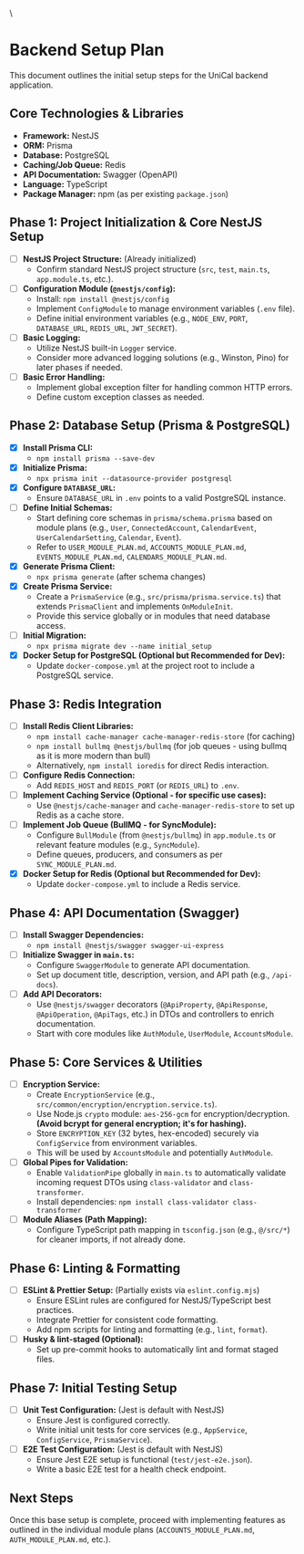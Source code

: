 \
# Backend Setup Plan

This document outlines the initial setup steps for the UniCal backend application.

## Core Technologies & Libraries

*   **Framework:** NestJS
*   **ORM:** Prisma
*   **Database:** PostgreSQL
*   **Caching/Job Queue:** Redis
*   **API Documentation:** Swagger (OpenAPI)
*   **Language:** TypeScript
*   **Package Manager:** npm (as per existing `package.json`)

## Phase 1: Project Initialization & Core NestJS Setup

*   [ ] **NestJS Project Structure:** (Already initialized)
    *   Confirm standard NestJS project structure (`src`, `test`, `main.ts`, `app.module.ts`, etc.).
*   [ ] **Configuration Module (`@nestjs/config`):**
    *   Install: `npm install @nestjs/config`
    *   Implement `ConfigModule` to manage environment variables (`.env` file).
    *   Define initial environment variables (e.g., `NODE_ENV`, `PORT`, `DATABASE_URL`, `REDIS_URL`, `JWT_SECRET`).
*   [ ] **Basic Logging:**
    *   Utilize NestJS built-in `Logger` service.
    *   Consider more advanced logging solutions (e.g., Winston, Pino) for later phases if needed.
*   [ ] **Basic Error Handling:**
    *   Implement global exception filter for handling common HTTP errors.
    *   Define custom exception classes as needed.

## Phase 2: Database Setup (Prisma & PostgreSQL)

*   [X] **Install Prisma CLI:**
    *   `npm install prisma --save-dev`
*   [X] **Initialize Prisma:**
    *   `npx prisma init --datasource-provider postgresql`
*   [X] **Configure `DATABASE_URL`:**
    *   Ensure `DATABASE_URL` in `.env` points to a valid PostgreSQL instance.
*   [ ] **Define Initial Schemas:**
    *   Start defining core schemas in `prisma/schema.prisma` based on module plans (e.g., `User`, `ConnectedAccount`, `CalendarEvent`, `UserCalendarSetting`, `Calendar`, `Event`).
    *   Refer to `USER_MODULE_PLAN.md`, `ACCOUNTS_MODULE_PLAN.md`, `EVENTS_MODULE_PLAN.md`, `CALENDARS_MODULE_PLAN.md`.
*   [X] **Generate Prisma Client:**
    *   `npx prisma generate` (after schema changes)
*   [X] **Create Prisma Service:**
    *   Create a `PrismaService` (e.g., `src/prisma/prisma.service.ts`) that extends `PrismaClient` and implements `OnModuleInit`.
    *   Provide this service globally or in modules that need database access.
*   [ ] **Initial Migration:**
    *   `npx prisma migrate dev --name initial_setup`
*   [X] **Docker Setup for PostgreSQL (Optional but Recommended for Dev):**
    *   Update `docker-compose.yml` at the project root to include a PostgreSQL service.

## Phase 3: Redis Integration

*   [ ] **Install Redis Client Libraries:**
    *   `npm install cache-manager cache-manager-redis-store` (for caching)
    *   `npm install bullmq @nestjs/bullmq` (for job queues - using bullmq as it is more modern than bull)
    *   Alternatively, `npm install ioredis` for direct Redis interaction.
*   [ ] **Configure Redis Connection:**
    *   Add `REDIS_HOST` and `REDIS_PORT` (or `REDIS_URL`) to `.env`.
*   [ ] **Implement Caching Service (Optional - for specific use cases):**
    *   Use `@nestjs/cache-manager` and `cache-manager-redis-store` to set up Redis as a cache store.
*   [ ] **Implement Job Queue (BullMQ - for SyncModule):**
    *   Configure `BullModule` (from `@nestjs/bullmq`) in `app.module.ts` or relevant feature modules (e.g., `SyncModule`).
    *   Define queues, producers, and consumers as per `SYNC_MODULE_PLAN.md`.
*   [X] **Docker Setup for Redis (Optional but Recommended for Dev):**
    *   Update `docker-compose.yml` to include a Redis service.

## Phase 4: API Documentation (Swagger)

*   [ ] **Install Swagger Dependencies:**
    *   `npm install @nestjs/swagger swagger-ui-express`
*   [ ] **Initialize Swagger in `main.ts`:**
    *   Configure `SwaggerModule` to generate API documentation.
    *   Set up document title, description, version, and API path (e.g., `/api-docs`).
*   [ ] **Add API Decorators:**
    *   Use `@nestjs/swagger` decorators (`@ApiProperty`, `@ApiResponse`, `@ApiOperation`, `@ApiTags`, etc.) in DTOs and controllers to enrich documentation.
    *   Start with core modules like `AuthModule`, `UserModule`, `AccountsModule`.

## Phase 5: Core Services & Utilities

*   [ ] **Encryption Service:**
    *   Create `EncryptionService` (e.g., `src/common/encryption/encryption.service.ts`).
    *   Use Node.js `crypto` module: `aes-256-gcm` for encryption/decryption. **(Avoid bcrypt for general encryption; it's for hashing).**
    *   Store `ENCRYPTION_KEY` (32 bytes, hex-encoded) securely via `ConfigService` from environment variables.
    *   This will be used by `AccountsModule` and potentially `AuthModule`.
*   [ ] **Global Pipes for Validation:**
    *   Enable `ValidationPipe` globally in `main.ts` to automatically validate incoming request DTOs using `class-validator` and `class-transformer`.
    *   Install dependencies: `npm install class-validator class-transformer`
*   [ ] **Module Aliases (Path Mapping):**
    *   Configure TypeScript path mapping in `tsconfig.json` (e.g., `@/src/*`) for cleaner imports, if not already done.

## Phase 6: Linting & Formatting

*   [ ] **ESLint & Prettier Setup:** (Partially exists via `eslint.config.mjs`)
    *   Ensure ESLint rules are configured for NestJS/TypeScript best practices.
    *   Integrate Prettier for consistent code formatting.
    *   Add npm scripts for linting and formatting (e.g., `lint`, `format`).
*   [ ] **Husky & lint-staged (Optional):**
    *   Set up pre-commit hooks to automatically lint and format staged files.

## Phase 7: Initial Testing Setup

*   [ ] **Unit Test Configuration:** (Jest is default with NestJS)
    *   Ensure Jest is configured correctly.
    *   Write initial unit tests for core services (e.g., `AppService`, `ConfigService`, `PrismaService`).
*   [ ] **E2E Test Configuration:** (Jest is default with NestJS)
    *   Ensure Jest E2E setup is functional (`test/jest-e2e.json`).
    *   Write a basic E2E test for a health check endpoint.

## Next Steps

Once this base setup is complete, proceed with implementing features as outlined in the individual module plans (`ACCOUNTS_MODULE_PLAN.md`, `AUTH_MODULE_PLAN.md`, etc.).
